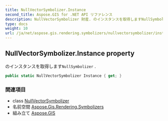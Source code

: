 ```yaml
---
title: NullVectorSymbolizer.Instance
second_title: Aspose.GIS for .NET API リファレンス
description: NullVectorSymbolizer 財産. のインスタンスを取得しますNullSymbolizer .
type: docs
weight: 10
url: /ja/net/aspose.gis.rendering.symbolizers/nullvectorsymbolizer/instance/
---
```

## NullVectorSymbolizer.Instance property

のインスタンスを取得します`NullSymbolizer` .

```csharp
public static NullVectorSymbolizer Instance { get; }
```

### 関連項目

* class [NullVectorSymbolizer](../)
* 名前空間 [Aspose.Gis.Rendering.Symbolizers](../../nullvectorsymbolizer/)
* 組み立て [Aspose.GIS](../../../)


